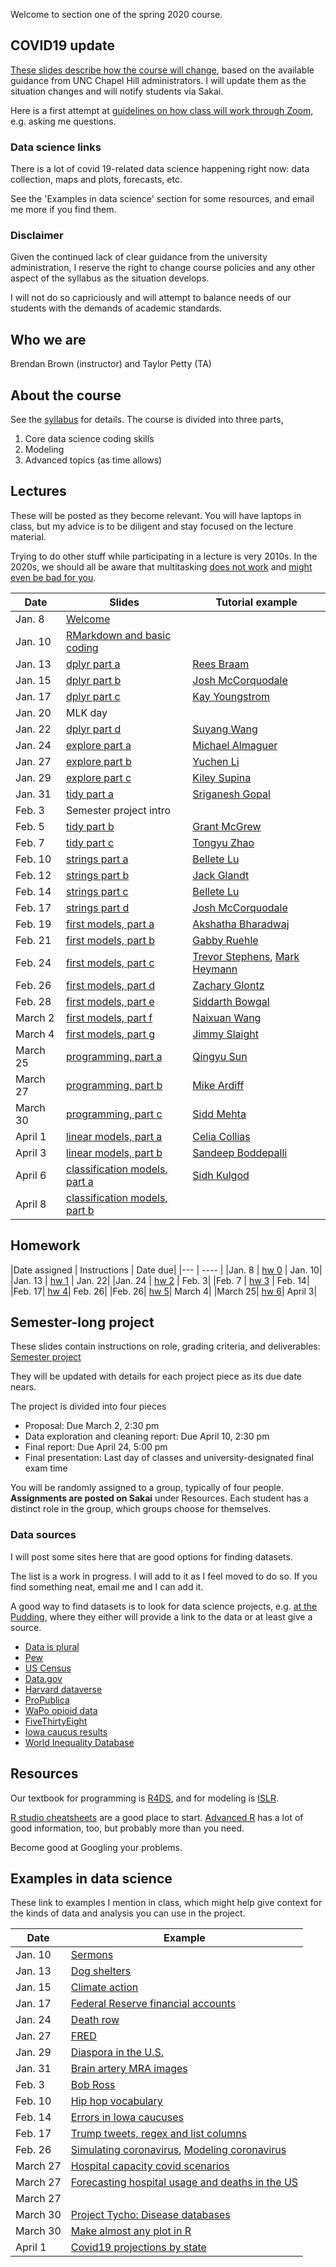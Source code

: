 Welcome to section one of the spring 2020 course.

## COVID19 update

[These slides describe how the course will change](covid19.html), based on the available guidance from UNC Chapel Hill administrators. I will update them as the situation changes and will notify students via Sakai.

Here is a first attempt at [guidelines on how class will work through Zoom](zoom.html), e.g. asking me questions.

### Data science links
There is a lot of covid 19-related data science happening right now: data collection, maps and plots, forecasts, etc.

See the 'Examples in data science' section for some resources, and email me more if you find them.

### Disclaimer
Given the continued lack of clear guidance from the university administration, I reserve the right to change course policies and any other aspect of the syllabus as the situation develops.

I will not do so capriciously and will attempt to balance needs of our students with the demands of academic standards.

## Who we are

Brendan Brown (instructor) and 
Taylor Petty (TA)

## About the course
See the [syllabus](syllabus_stor320_1.pdf) for details. The course is divided into three parts,

1. Core data science coding skills
2. Modeling
3. Advanced topics (as time allows)




## Lectures
These will be posted as they become relevant. You will have laptops in class, but my advice is to be diligent and stay focused on the lecture material.

Trying to do other stuff while participating in a lecture is very 2010s. In the 2020s, we should all be aware that multitasking [does not work](https://www.psychologytoday.com/us/blog/creativity-without-borders/201405/the-myth-multitasking) and [might even be bad for you](https://appliedpsychologydegree.usc.edu/blog/to-multitask-or-not-to-multitask/).

|Date | Slides | Tutorial example|
|------|-------|----|
|Jan. 8| [Welcome](slides_welcome.html) | |
|Jan. 10| [RMarkdown and basic coding](slides_workflow.html) | |
|Jan. 13| [dplyr part a](slides_dplyr_parta.html)|[Rees Braam](1-13-19.html)|
|Jan. 15| [dplyr part b](slides_dplyr_partb.html)|[Josh McCorquodale](1_15-Lecture.html)|
|Jan. 17| [dplyr part c](slides_dplyr_partc.html)|[Kay Youngstrom](17-January-Tutorial.html)|
|Jan. 20| MLK day||
|Jan. 22| [dplyr part d](slides_dplyr_partd.html)|[Suyang Wang](In-class-Tutorial_Suyang-Wang.html)|
|Jan. 24| [explore part a](slides_EDA_pta.html) | [Michael Almaguer](Michaelexercise124.html)|
|Jan. 27| [explore part b](slides_EDA_ptb.html) | [Yuchen Li](1.27-stor320-inclass.html)|
|Jan. 29| [explore part c](slides_EDA_ptc.html) | [Kiley Supina](January29.html)|
|Jan. 31| [tidy part a](slides_tidyrel_pta.html)|[Sriganesh Gopal](tutorial8.html)|
|Feb. 3| Semester project intro||
|Feb. 5| [tidy part b](slides_tidyrel_ptb.html)|[Grant McGrew](Feb_5_tutorial.html)|
|Feb. 7| [tidy part c](slides_tidyrel_ptc.html)|[Tongyu Zhao](2.7-Tongyu-Zhao.html)|
|Feb. 10|[strings part a](slides_strings_pta.html)|[Bellete Lu](tutorial_strings_part_a.html)|
|Feb. 12|[strings part b](slides_strings_ptb.html)|[Jack Glandt](tutorial-strings-part-b.html)|
|Feb. 14|[strings part c](slides_strings_ptc.html)|[Bellete Lu](string-part-c.html)|
|Feb. 17|[strings part d](slides_strings_ptd.html)|[Josh McCorquodale](2_17-Lecture.html)|
|Feb. 19|[first models, part a](slides_firstmodels_pta.html)|[Akshatha Bharadwaj](Tutorial-15.html)|
|Feb. 21|[first models, part b](slides_firstmodels_ptb.html)|[Gabby Ruehle](320_Tutorial_2-21.html)|
|Feb. 24|[first models, part c](slides_firstmodels_ptc.html)|[Trevor Stephens](STORFeb24.html), [Mark Heymann](Tutorial-2-24.html)|
|Feb. 26|[first models, part d](slides_firstmodels_ptd.html)|[Zachary Glontz](Class21.html)|
|Feb. 28|[first models, part e](slides_firstmodels_pte.html)|[Siddarth Bowgal](Tutorial-Feb-28.html)|
|March 2|[first models, part f](slides_firstmodels_ptf.html)|[Naixuan Wang](L23.html)|
|March 4|[first models, part g](slides_firstmodels_ptg.html)|[Jimmy Slaight](04MAR20.html)|
|March 25|[programming, part a](slides_programming_pta.html)|[Qingyu Sun](3-25.html)|
|March 27|[programming, part b](slides_programming_ptb.html)|[Mike Ardiff](Mar27Class.html)|
|March 30|[programming, part c](slides_programming_ptc.html)|[Sidd Mehta](programmingCtut.html)|
|April 1|[linear models, part a](slides_linear_pta.html)|[Celia Collias](ClassApril1.html)|
|April 3|[linear models, part b](slides_linear_ptb.html)|[Sandeep Boddepalli](4_3_tut.html)|
|April 6|[classification models, part a](slides_classification_pta.html)|[Sidh Kulgod](4-6-2020-tutorial-sidharth-kulgod.html)|
|April 8|[classification models, part b](slides_classification_ptb.html)||


## Homework


|Date assigned | Instructions | Date due|
|--- | ---- |
|Jan. 8 | [hw 0](hw0.html) | Jan. 10|
|Jan. 13 | [hw 1](hw1.Rmd) | Jan. 22|
|Jan. 24 | [hw 2](hw2.Rmd) | Feb. 3|
|Feb. 7 | [hw 3](hw3.Rmd) | Feb. 14|
|Feb. 17| [hw 4](hw4.Rmd)| Feb. 26|
|Feb. 26| [hw 5](hw5.Rmd)| March 4|
|March 25| [hw 6](hw6.Rmd)| April 3|

## Semester-long project
These slides contain instructions on role, grading criteria, and deliverables: [Semester project](slides_project.html)

They will be updated with details for each project piece as its due date nears.

The project is divided into four pieces

- Proposal: Due March 2, 2:30 pm
- Data exploration and cleaning report: Due April 10, 2:30 pm
- Final report: Due April 24, 5:00 pm
- Final presentation: Last day of classes and university-designated final exam time

You will be randomly assigned to a group, typically of four people. **Assignments are posted on Sakai** under Resources. Each student has a distinct role in the group, which groups choose for themselves.

### Data sources
I will post some sites here that are good options for finding datasets. 

The list is a work in progress. I will add to it as I feel moved to do so. If you find something neat, email me and I can add it. 

A good way to find datasets is to look for data science projects, e.g. [at the Pudding](pudding.cool), where they either will provide a link to the data or at least give a source.

- [Data is plural](https://tinyletter.com/data-is-plural/archive)
- [Pew](https://www.pewresearch.org/download-datasets/)
- [US Census](https://www.census.gov/data/data-tools.html)
- [Data.gov](https://www.data.gov/)
- [Harvard dataverse](https://dataverse.harvard.edu/)
- [ProPublica](https://www.propublica.org/datastore/)
- [WaPo opioid data](https://www.washingtonpost.com/graphics/2019/investigations/dea-pain-pill-database/)
- [FiveThirtyEight](https://data.fivethirtyeight.com/)
- [Iowa caucus results](https://results.thecaucuses.org/)
- [World Inequality Database](https://wid.world/)




## Resources

Our textbook for programming is [R4DS](https://r4ds.had.co.nz/), and for modeling is [ISLR](http://faculty.marshall.usc.edu/gareth-james/ISL/).

[R studio cheatsheets](https://rstudio.com/resources/cheatsheets/) are a good place to start. [Advanced R](https://adv-r.hadley.nz/) has a lot of good information, too, but probably more than you need.

Become good at Googling your problems.

## Examples in data science
These link to examples I mention in class, which might help give context for the kinds of data and analysis you can use in the project.


|Date | Example |
|------|-------|
|Jan. 10| [Sermons](https://www.pewforum.org/2019/12/16/the-digital-pulpit-a-nationwide-analysis-of-online-sermons/) |
|Jan. 13| [Dog shelters](https://pudding.cool/2019/10/shelters/) |
|Jan. 15| [Climate action](https://climateactiontracker.org/data-portal/?mode=countries)|
|Jan. 17| [Federal Reserve financial accounts](https://www.federalreserve.gov/releases/Z1/)|
|Jan. 24| [Death row](https://theintercept.com/series/the-condemned/)|
|Jan. 27| [FRED](https://fred.stlouisfed.org/)|
|Jan. 29| [Diaspora in the U.S.](https://pudding.cool/2020/01/diaspora/)|
|Jan. 31| [Brain artery MRA images](https://www.insight-journal.org/midas/community/view/21)|
|Feb. 3| [Bob Ross](https://fivethirtyeight.com/features/a-statistical-analysis-of-the-work-of-bob-ross/)|
|Feb. 10|[Hip hop vocabulary](https://pudding.cool/projects/vocabulary/index.html)|
|Feb. 14| [Errors in Iowa caucuses](https://www.washingtonpost.com/politics/2020/02/10/iowa-democratic-party-responds-ongoing-errors-caucus-results-with-shrug/?arc404=true#click=https://t.co/sfBhMwFIVq)|
|Feb. 17|[Trump tweets, regex and list columns](https://jennybc.github.io/purrr-tutorial/ls13_list-columns.html#regex_and_trump_tweets)|
|Feb. 26|[Simulating coronavirus](https://www.washingtonpost.com/graphics/2020/health/coronavirus-how-epidemics-spread-and-end/?itid=hp_hp-visual-stories-desktop_no-name%3Ahomepage%2Fstory-ans), [Modeling coronavirus](https://art-bd.shinyapps.io/nCov_control/)|
|March 27|[Hospital capacity covid scenarios](https://projects.propublica.org/graphics/covid-hospitals)|
|March 27|[Forecasting hospital usage and deaths in the US](http://www.healthdata.org/research-article/forecasting-covid-19-impact-hospital-bed-days-icu-days-ventilator-days-and-deaths)|
|March 27||[Perspective: US mortality in 2018](https://www.cdc.gov/nchs/nvss/deaths.htm)|
|March 30|[Project Tycho: Disease databases](https://www.tycho.pitt.edu/featured-works/)|
|March 30|[Make almost any plot in R](https://simplystatistics.org/2019/08/28/you-can-replicate-almost-any-plot-with-ggplot2/)|
|April 1|[Covid19 projections by state](http://covid19.healthdata.org/)|
